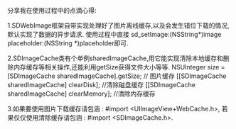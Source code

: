 分享我在使用过程中的点滴心得:

1.SDWebImage框架自带实现处理好了图片离线缓存,以及会发生错位下载的情况,默认实现了数据的异步请求.
  使用过程中直接 sd_setImage:(NSString*)image placeholder:(NSString *)placeholder即可.
  
2.SDImageCache类有个单例sharedImageCache,用它能实现清除本地缓存和删除内存缓存等相关操作,还能利用getSize获得文件大小等等.
   NSUInteger size = [SDImageCache sharedImageCache].getSize;     // 图片缓存
    [[SDImageCache sharedImageCache] clearDisk];                   //清除磁盘缓存
    [[SDImageCache sharedImageCache] clearMemory];                 //清除内存缓存
    
3.如果要使用图片下载缓存请包涵 : #import <UIImageView+WebCache.h>,
  若果仅仅使用清除缓存请包涵   : #import <SDImageCache.h>.
